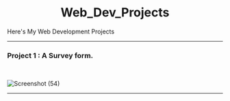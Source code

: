 <h1  align="center">Web_Dev_Projects</h1>
 Here's My Web Development Projects

<hr>

<h3>Project 1 : A Survey form.</h3><br>

 ![Screenshot (54)](https://user-images.githubusercontent.com/98550817/175783132-b7258338-1d34-4eda-87e3-9eebeb70d8df.png)

<hr>


